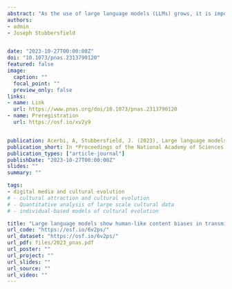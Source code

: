 ```yaml
---
abstract: "As the use of large language models (LLMs) grows, it is important to examine whether they exhibit biases in their output. Research in cultural evolution, using transmission chain experiments, demonstrates that humans have biases to attend to, remember, and transmit some types of content over others. Here, in five preregistered experiments using material from previous studies with human participants, we use the same, transmission chain-like methodology, and find that the LLM ChatGPT-3 shows biases analogous to humans for content that is gender-stereotype-consistent, social, negative, threat-related, and biologically counterintuitive, over other content. The presence of these biases in LLM output suggests that such content is widespread in its training data and could have consequential downstream effects, by magnifying preexisting human tendencies for cognitively appealing and not necessarily informative, or valuable, content."
authors:
- admin
- Joseph Stubbersfield


date: "2023-10-27T00:00:00Z"
doi: "10.1073/pnas.2313790120"
featured: false
image:
  caption: ""
  focal_point: ""
  preview_only: false
links:
- name: Link
  url: https://www.pnas.org/doi/10.1073/pnas.2313790120
- name: Preregistration
  url: https://osf.io/xv2y9


publication: Acerbi, A, Stubbersfield, J. (2023), Large language models show human-like content biases in transmission chain experiments, *Proceedings of the National Academy of Sciences USA*, 120 (44), e2313790120
publication_short: In *Proceedings of the National Academy of Sciences USA*, 120 (44), e2313790120
publication_types: ["article-journal"]
publishDate: "2023-10-27T00:00:00Z"
slides: ""
summary: ""

tags:
- digital media and cultural evolution
# - cultural attraction and cultural evolution 
# - Quantitative analysis of large scale cultural data
# - individual-based models of cultural evolution

title: "Large language models show human-like content biases in transmission chain experiments"
url_code: "https://osf.io/6v2ps/"
url_dataset: "https://osf.io/6v2ps/"
url_pdf: files/2023_pnas.pdf
url_poster: ""
url_project: ""
url_slides: ""
url_source: ""
url_video: ""
---
```

<script id="altmetric-embed-js" type="text/javascript"
src='https://d1bxh8uas1mnw7.cloudfront.net/assets/embed.js'></script>

<div data-badge-details="right" data-badge-type="donut" data-doi="10.1073/pnas.2313790120" data-hide-no-mentions="true" class="altmetric-embed"></div>
